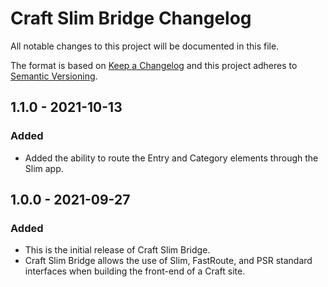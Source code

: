 # Craft Slim Bridge Changelog

All notable changes to this project will be documented in this file.

The format is based on [Keep a Changelog](http://keepachangelog.com/en/1.0.0/)
and this project adheres to [Semantic Versioning](http://semver.org/spec/v2.0.0.html).

## 1.1.0 - 2021-10-13
### Added

- Added the ability to route the Entry and Category elements through the Slim app.

## 1.0.0 - 2021-09-27
### Added

- This is the initial release of Craft Slim Bridge.
- Craft Slim Bridge allows the use of Slim, FastRoute, and PSR standard interfaces when building the front-end of a Craft site.
